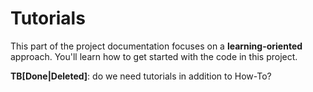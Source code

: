 # Tutorials

This part of the project documentation focuses on a
**learning-oriented** approach. You'll learn how to
get started with the code in this project.

**TB[Done|Deleted]**: do we need tutorials in addition to How-To?
